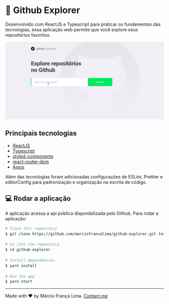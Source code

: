 # :rocket: Github Explorer

Desenvolvido com ReactJS e Typescript para praticar os fundamentos das tecnologias, essa aplicação web permite que você explore seus repositórios favoritos.

![Demo](demo.gif)

## Principais tecnologias

- [ReactJS](https://reactjs.org/)
- [Typescript](https://www.typescriptlang.org/)
- [styled-components](https://styled-components.com/)
- [react-router-dom](https://reacttraining.com/react-router/web/guides/quick-start)
- [Axios](https://github.com/axios/axios)

Além das tecnologias foram adicionadas configurações de ESLint, Prettier e editorConfig para padronização e organização na escrita de código.

## :computer: Rodar a aplicação

A aplicação acessa a api pública disponibilizada pelo Github. Para rodar a aplicação:

```bash
# Clone this repository
$ git clone https://github.com/marciofrancalima/github-explorer.git (or use ssh)

# Go into the repository
$ cd github-explorer

# Install dependencies
$ yarn install

# Run the app
$ yarn start
```

---

Made with ♥ by Márcio França Lima. [Contact me](https://www.linkedin.com/in/m%C3%A1rcio-fran%C3%A7a-lima-916454187/)
